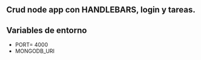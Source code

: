## Crud node app con HANDLEBARS, login y tareas.

## Variables de entorno
* PORT= 4000
* MONGODB_URI
